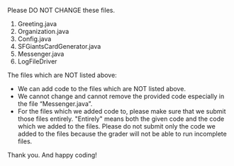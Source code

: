 
Please DO NOT CHANGE these files.

1. Greeting.java
2. Organization.java
3. Config.java
4. SFGiantsCardGenerator.java 
5. Messenger.java
6. LogFileDriver

The files which are NOT listed above:

- We can add code to the files which are NOT listed above. 
- We cannot change and cannot remove the provided code especially in the file “Messenger.java”.
- For the files which we added code to, please make sure that we submit those files entirely. "Entirely" means both the given code and the code which we added to the files. Please do not submit only the code we added to the files because the grader will not be able to run incomplete files. 

Thank you. And happy coding! 
